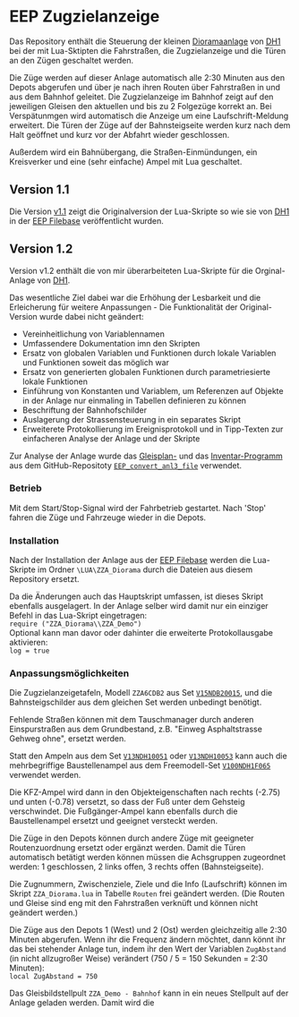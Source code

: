 # EEP Zugzielanzeige

Das Repository enthält die Steuerung der kleinen [Dioramaanlage](https://www.eepforum.de/forum/thread/35836-weil-ihr-in-der-weihnachtszeit-nichts-von-mir-gesehen-habt-hier-ein-kleines-gesc/) von [DH1](https://www.eepforum.de/user/2414-dh1/) bei der mit Lua-Sktipten die Fahrstraßen, die Zugzielanzeige und die Türen an den Zügen geschaltet werden.

Die Züge werden auf dieser Anlage automatisch alle 2:30 Minuten aus den Depots abgerufen und über je nach ihren Routen über Fahrstraßen in und aus dem Bahnhof geleitet. Die Zugzielanzeige im Bahnhof zeigt auf den jeweiligen Gleisen den aktuellen und bis zu 2 Folgezüge korrekt an. Bei Verspätunmgen wird automatisch die Anzeige um eine Laufschrift-Meldung erweitert. Die Türen der Züge auf der Bahnsteigseite werden kurz nach dem Halt geöffnet und kurz vor der Abfahrt wieder geschlossen.

Außerdem wird ein Bahnübergang, die Straßen-Einmündungen, ein Kreisverker und eine (sehr einfache) Ampel mit Lua geschaltet.

## Version 1.1

Die Version [v1.1](https://github.com/FrankBuchholz/EEP_Zugzielanzeige/releases/tag/v1.1) zeigt die Originalversion der Lua-Skripte so wie sie von [DH1](https://www.eepforum.de/user/2414-dh1/) in der [EEP Filebase](https://www.eepforum.de/filebase/file/2248-kleine-dioramaanlage-mit-lua-steuerung-der-fahrstra%C3%9Fen-der-zza-und-der-t%C3%BCren-an/) veröffentlicht wurden.

## Version 1.2

Version v1.2 enthält die von mir überarbeiteten Lua-Skripte für die Orginal-Anlage von [DH1](https://www.eepforum.de/user/2414-dh1/).

Das wesentliche Ziel dabei war die Erhöhung der Lesbarkeit und die Erleicherung für weitere Anpassungen - Die Funktionalität der Original-Version wurde dabei nicht geändert:

- Vereinheitlichung von Variablennamen
- Umfassendere Dokumentation imn den Skripten
- Ersatz von globalen Variablen und Funktionen durch lokale Variablen und Funktionen soweit das möglich war
- Ersatz von generierten globalen Funktionen durch parametriesierte lokale Funktionen
- Einführung von Konstanten und Variablem, um Referenzen auf Objekte in der Anlage nur einmaling in Tabellen definieren zu können
- Beschriftung der Bahnhofschilder
- Auslagerung der Strassensteuerung in ein separates Skript
- Erweiterete Protokollierung im Ereignisprotokoll und in Tipp-Texten zur einfacheren Analyse der Anlage und der Skripte

Zur Analyse der Anlage wurde das [Gleisplan-](https://frankbuchholz.github.io/EEP_convert_anl3_file/EEP_Gleisplan.html) und das [Inventar-Programm](https://frankbuchholz.github.io/EEP_convert_anl3_file/EEP_Inventar.html) aus dem GitHub-Repositoty [`EEP_convert_anl3_file`](https://github.com/FrankBuchholz/EEP_convert_anl3_file) verwendet.

### Betrieb

Mit dem Start/Stop-Signal wird der Fahrbetrieb gestartet. Nach 'Stop' fahren die Züge und Fahrzeuge wieder in die Depots.

### Installation

Nach der Installation der Anlage aus der [EEP Filebase](https://www.eepforum.de/filebase/file/2248-kleine-dioramaanlage-mit-lua-steuerung-der-fahrstra%C3%9Fen-der-zza-und-der-t%C3%BCren-an/) werden die Lua-Skripte im Ordner `\LUA\ZZA_Diorama` durch die Dateien aus diesem Repository ersetzt. 

Da die Änderungen auch das Hauptskript umfassen, ist dieses Skript ebenfalls ausgelagert. In der Anlage selber wird damit nur ein einziger Befehl in das Lua-Skript eingetragen:  
`require ("ZZA_Diorama\\ZZA_Demo")`  
Optional kann man davor oder dahinter die erweiterte Protokollausgabe aktivieren:  
`log = true`

### Anpassungsmöglichkeiten

Die Zugzielanzeigetafeln, Modell `ZZA6CDB2` aus Set [`V15NDB20015`](https://eepshopping.de/?view=search_program&search_string=V15NDB20015&Abschicken.x=-465&Abschicken.y=-180), und die Bahnsteigschilder aus dem gleichen Set werden unbedingt benötigt.

Fehlende Straßen können mit dem Tauschmanager durch anderen Einspurstraßen aus dem Grundbestand, z.B. "Einweg Asphaltstrasse Gehweg ohne", ersetzt werden.

Statt den Ampeln aus dem Set [`V13NDH10051`](https://eepshopping.de/?view=program_detail&ID_NODE_AKTIV=&ID_PROGRAM=7984&search_status=1&search_string=V13NDH10051&search_artikelnummer=&search_bezeichung=&search_autor=&search_text=) oder [`V13NDH10053`](https://eepshopping.de/index.php?view=program_detail&ID_NODE_AKTIV=&ID_PROGRAM=7982&search_status=1&search_string=V13NDH10053&search_artikelnummer=&search_bezeichung=&search_autor=&search_text=) kann auch die mehrbegriffige Baustellenampel aus dem Freemodell-Set [`V100NDH1F065`](https://www.eepforum.de/filebase/file/334-dh1-kleines-set-mit-gehwegabschl%C3%BCssen-und-einer-baustellenampel/) verwendet werden.

Die KFZ-Ampel wird dann in den Objekteigenschaften nach rechts (-2.75) und unten (-0.78) versetzt, so dass der Fuß unter dem Gehsteig verschwindet.
Die Fußgänger-Ampel kann ebenfalls durch die Baustellenampel ersetzt und geeignet versteckt werden.

Die Züge in den Depots können durch andere Züge mit geeigneter Routenzuordnung ersetzt oder ergänzt werden. Damit die Türen automatisch betätigt werden können müssen die Achsgruppen zugeordnet werden: 1 geschlossen, 2 links offen, 3 rechts offen (Bahnsteigseite).

Die Zugnummern, Zwischenziele, Ziele und die Info (Laufschrift) können im Skript `ZZA_Diorama.lua` in Tabelle `Routen` frei geändert werden. (Die Routen und Gleise sind eng mit den Fahrstraßen verknüft und können nicht geändert werden.)

Die Züge aus den Depots 1 (West) und 2 (Ost) werden gleichzeitig alle 2:30 Minuten abgerufen. Wenn ihr die Frequenz ändern möchtet, dann könnt ihr das bei stehender Anlage tun, indem ihr den Wert der Variablen `ZugAbstand` (in nicht allzugroßer Weise) verändert (750 / 5 = 150 Sekunden = 2:30 Minuten):  
`local ZugAbstand = 750`

Das Gleisbildstellpult `ZZA_Demo - Bahnhof` kann in ein neues Stellpult auf der Anlage geladen werden. Damit wird die 